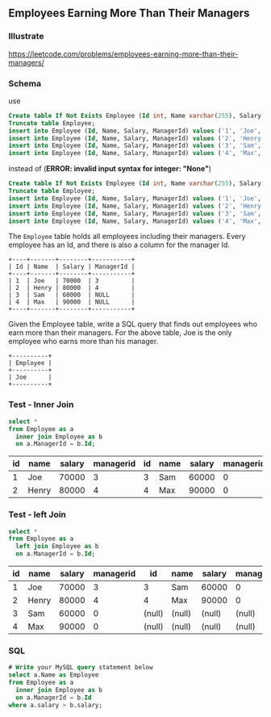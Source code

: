 ## Employees Earning More Than Their Managers

### Illustrate
<https://leetcode.com/problems/employees-earning-more-than-their-managers/>

### Schema
use

```sql
Create table If Not Exists Employee (Id int, Name varchar(255), Salary int, ManagerId int);
Truncate table Employee;
insert into Employee (Id, Name, Salary, ManagerId) values ('1', 'Joe', '70000', '3');
insert into Employee (Id, Name, Salary, ManagerId) values ('2', 'Henry', '80000', '4');
insert into Employee (Id, Name, Salary, ManagerId) values ('3', 'Sam', '60000', '0');
insert into Employee (Id, Name, Salary, ManagerId) values ('4', 'Max', '90000', '0');
```

instead of (**ERROR: invalid input syntax for integer: "None"**)

```sql
Create table If Not Exists Employee (Id int, Name varchar(255), Salary int, ManagerId int);
Truncate table Employee;
insert into Employee (Id, Name, Salary, ManagerId) values ('1', 'Joe', '70000', '3');
insert into Employee (Id, Name, Salary, ManagerId) values ('2', 'Henry', '80000', '4');
insert into Employee (Id, Name, Salary, ManagerId) values ('3', 'Sam', '60000', 'None');
insert into Employee (Id, Name, Salary, ManagerId) values ('4', 'Max', '90000', 'None');
```

The `Employee` table holds all employees including their managers. Every employee has an Id, and there is also a column for the manager Id.

```
+----+-------+--------+-----------+
| Id | Name  | Salary | ManagerId |
+----+-------+--------+-----------+
| 1  | Joe   | 70000  | 3         |
| 2  | Henry | 80000  | 4         |
| 3  | Sam   | 60000  | NULL      |
| 4  | Max   | 90000  | NULL      |
+----+-------+--------+-----------+
```
Given the Employee table, write a SQL query that finds out employees who earn more than their managers. For the above table, Joe is the only employee who earns more than his manager.

```
+----------+
| Employee |
+----------+
| Joe      |
+----------+
```

### Test - Inner Join
```sql
select *
from Employee as a
  inner join Employee as b
  on a.ManagerId = b.Id;
```

id	|name	|salary |managerid|	id	|name|salary| managerid
---|---|---|---|---|---|---|---
1|	Joe|	70000|	3|	3|	Sam|	60000|	0
2|	Henry|	80000|	4|	4|	Max|	90000|	0

### Test - left Join
```sql
select *
from Employee as a
  left join Employee as b
  on a.ManagerId = b.Id;
```

id	|name	|salary |managerid|	id	|name|salary| managerid
---|---|---|---|---|---|---|---
1|	Joe	|70000	|3	|3	|Sam	|60000	|0
2|	Henry|	80000	|4	|4	|Max	|90000	|0
3|	Sam|	60000	|0	|(null)	|(null)	|(null)	|(null)
4|	Max|	90000	|0	|(null)	|(null)	|(null)	|(null)

### SQL
```sql
# Write your MySQL query statement below
select a.Name as Employee
from Employee as a
  inner join Employee as b
  on a.ManagerId = b.Id
where a.salary > b.salary;
```